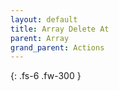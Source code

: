 ```yaml
---
layout: default
title: Array Delete At
parent: Array
grand_parent: Actions
---
```

{: .fs-6 .fw-300 }
